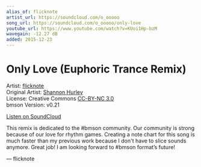 ```yaml
---
alias_of: flicknote
artist_url: https://soundcloud.com/o_ooooo
song_url: https://soundcloud.com/o_ooooo/only-love
youtube_url: https://www.youtube.com/watch?v=KUoi1Hp-bzM
wavegain: -12.27 dB
added: 2015-12-23
---
```


Only Love (Euphoric Trance Remix)
=================================

Artist: [flicknote](https://soundcloud.com/o_ooooo)  
Original Artist: [Shannon Hurley](http://www.shannonhurley.com/)  
License: Creative Commons [CC-BY-NC 3.0](http://creativecommons.org/licenses/by-nc/3.0/)  
bmson Version: v0.21

[Listen on SoundCloud](https://soundcloud.com/o_ooooo/only-love)

This remix is dedicated to the #bmson community.
Our community is strong because of our love for rhythm games.
Creating a note chart for this song is much faster than my previous work because I don't have to slice sounds anymore. Great job!
I am looking forward to #bmson format’s future!

— flicknote
